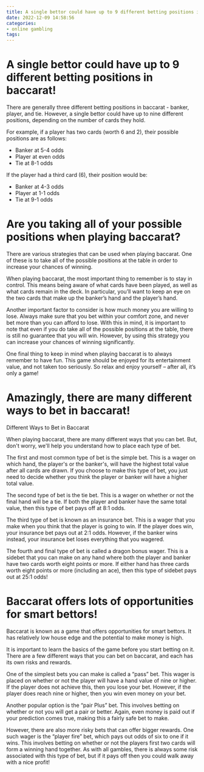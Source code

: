 ```yaml
---
title: A single bettor could have up to 9 different betting positions in baccarat!
date: 2022-12-09 14:58:56
categories:
- online gambling
tags:
---
```



#  A single bettor could have up to 9 different betting positions in baccarat!

There are generally three different betting positions in baccarat - banker, player, and tie. However, a single bettor could have up to nine different positions, depending on the number of cards they hold.

For example, if a player has two cards (worth 6 and 2), their possible positions are as follows:
- Banker at 5-4 odds
- Player at even odds
- Tie at 8-1 odds

If the player had a third card (6), their position would be:
- Banker at 4-3 odds
- Player at 1-1 odds
- Tie at 9-1 odds

#  Are you taking all of your possible positions when playing baccarat?

There are various strategies that can be used when playing baccarat. One of these is to take all of the possible positions at the table in order to increase your chances of winning.

When playing baccarat, the most important thing to remember is to stay in control. This means being aware of what cards have been played, as well as what cards remain in the deck. In particular, you’ll want to keep an eye on the two cards that make up the banker’s hand and the player’s hand.

Another important factor to consider is how much money you are willing to lose. Always make sure that you bet within your comfort zone, and never bet more than you can afford to lose. With this in mind, it is important to note that even if you do take all of the possible positions at the table, there is still no guarantee that you will win. However, by using this strategy you can increase your chances of winning significantly.

One final thing to keep in mind when playing baccarat is to always remember to have fun. This game should be enjoyed for its entertainment value, and not taken too seriously. So relax and enjoy yourself – after all, it’s only a game!

#  Amazingly, there are many different ways to bet in baccarat!

Different Ways to Bet in Baccarat

When playing baccarat, there are many different ways that you can bet. But, don't worry, we'll help you understand how to place each type of bet.

The first and most common type of bet is the simple bet. This is a wager on which hand, the player's or the banker's, will have the highest total value after all cards are drawn. If you choose to make this type of bet, you just need to decide whether you think the player or banker will have a higher total value.

The second type of bet is the tie bet. This is a wager on whether or not the final hand will be a tie. If both the player and banker have the same total value, then this type of bet pays off at 8:1 odds.

The third type of bet is known as an insurance bet. This is a wager that you make when you think that the player is going to win. If the player does win, your insurance bet pays out at 2:1 odds. However, if the banker wins instead, your insurance bet loses everything that you wagered.

The fourth and final type of bet is called a dragon bonus wager. This is a sidebet that you can make on any hand where both the player and banker have two cards worth eight points or more. If either hand has three cards worth eight points or more (including an ace), then this type of sidebet pays out at 25:1 odds!

#  Baccarat offers lots of opportunities for smart bettors!

Baccarat is known as a game that offers opportunities for smart bettors. It has relatively low house edge and the potential to make money is high.

It is important to learn the basics of the game before you start betting on it. There are a few different ways that you can bet on baccarat, and each has its own risks and rewards.

One of the simplest bets you can make is called a “pass” bet. This wager is placed on whether or not the player will have a hand value of nine or higher. If the player does not achieve this, then you lose your bet. However, if the player does reach nine or higher, then you win even money on your bet.

Another popular option is the “pair Plus” bet. This involves betting on whether or not you will get a pair or better. Again, even money is paid out if your prediction comes true, making this a fairly safe bet to make.

However, there are also more risky bets that can offer bigger rewards. One such wager is the “player fire” bet, which pays out odds of six to one if it wins. This involves betting on whether or not the players first two cards will form a winning hand together. As with all gambles, there is always some risk associated with this type of bet, but if it pays off then you could walk away with a nice profit!
